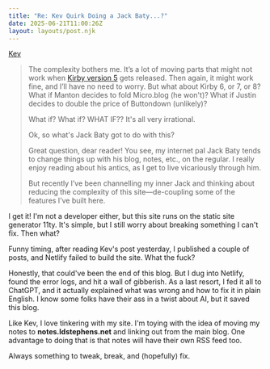 ```yaml
---
title: "Re: Kev Quirk Doing a Jack Baty...?"
date: 2025-06-21T11:00:26Z
layout: layouts/post.njk
---
```


[Kev](https://kevquirk.com/blog/doing-a-jack-baty)

> The complexity bothers me. It’s a lot of moving parts that might not work when [Kirby version 5](https://getkirby.com/releases/5) gets released. Then again, it might work fine, and I’ll have no need to worry. But what about Kirby 6, or 7, or 8? What if Manton  decides to fold Micro.blog (he won't)? What if Justin decides to double the price of Buttondown (unlikely)?
>  
> What if? What if? WHAT IF?? It's all very irrational.
> 
> Ok, so what's Jack Baty got to do with this?
> 
> Great question, dear reader! You see, my internet pal Jack Baty tends to change things up with his blog, notes, etc., on the regular. I really enjoy reading about his antics, as I get to live vicariously through him.
> 
> But recently I’ve been channelling my inner Jack and thinking about reducing the complexity of this site—de-coupling some of the features I’ve built here.

I get it! I'm not a developer either, but this site runs on the static site generator 11ty. It's simple, but I still worry about breaking something I can't fix. Then what?

Funny timing, after reading Kev's post yesterday, I published a couple of posts, and Netlify failed to build the site. What the fuck?

Honestly, that could've been the end of this blog. But I dug into Netlify, found the error logs, and hit a wall of gibberish. As a last resort, I fed it all to ChatGPT, and it actually explained what was wrong and how to fix it in plain English. I know some folks have their ass in a twist about AI, but it saved this blog.

Like Kev, I love tinkering with my site. I'm toying with the idea of moving my notes to **notes.ldstephens.net** and linking out from the main blog. One advantage to doing that is that notes will have their own RSS feed too.

Always something to tweak, break, and (hopefully) fix.